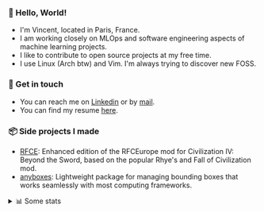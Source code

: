 ### 👋 Hello, World!

- I'm Vincent, located in Paris, France.
- I am working closely on MLOps and software engineering aspects of machine learning projects.
- I like to contribute to open source projects at my free time.
- I use Linux (Arch btw) and Vim. I'm always trying to discover new FOSS.

### 🔗 Get in touch

- You can reach me on [Linkedin](https://www.linkedin.com/in/vincent-duchauffour-3a9641155/) or by [mail](mailto:vincent.duchauffour@proton.me).
- You can find my resume [here](https://raw.githubusercontent.com/VDuchauffour/resume/main/resume.pdf).

### 📦 Side projects I made

- [RFCE](https://github.com/VDuchauffour/RFCEurope): Enhanced edition of the RFCEurope mod for Civilization IV: Beyond the Sword, based on the popular Rhye's and Fall of Civilization mod. 
- [anyboxes](https://github.com/VDuchauffour/anyboxes): Lightweight package for managing bounding boxes that works seamlessly with most computing frameworks. 

<details><summary>📊 Some stats</summary>  
  
<p align="center">
  <img alt="VDuchauffour's github stats" src="https://github-readme-stats.vercel.app/api?username=VDuchauffour&include_all_commits=true&show_icons=true&theme=react"/>
  <br />
  <img alt="VDuchauffour's streak stats" src="https://streak-stats.demolab.com?user=VDuchauffour&theme=react"/>
  <br />
  <img alt="VDuchauffour's language stats" src="https://github-readme-stats.vercel.app/api/top-langs/?username=VDuchauffour&count_private=true&include_all_commits=true&show_icons=true&layout=compact&theme=react"/>
  <!--   <br />
  <img alt="VDuchauffour's Wakatime stats" src="https://github-readme-stats.vercel.app/api/wakatime?username=VDuchauffour&theme=react"/> -->
</p>

#### 🧭 Wakatime stats
<!--START_SECTION:waka-->
![Code Time](http://img.shields.io/badge/Code%20Time-2%2C403%20hrs%2020%20mins-blue)

![Lines of code](https://img.shields.io/badge/From%20Hello%20World%20I%27ve%20Written-4.2%20million%20lines%20of%20code-blue)

**🐱 My GitHub Data** 

> 📦 989.2 kB Used in GitHub's Storage 
 > 
> 🏆 832 Contributions in the Year 2024
 > 
> 🚫 Not Opted to Hire
 > 
> 📜 9 Public Repositories 
 > 
> 🔑 2 Private Repositories 
 > 
**I'm an Early 🐤** 

```text
🌞 Morning                465 commits         ██░░░░░░░░░░░░░░░░░░░░░░░   07.74 % 
🌆 Daytime                3585 commits        ███████████████░░░░░░░░░░   59.70 % 
🌃 Evening                1674 commits        ███████░░░░░░░░░░░░░░░░░░   27.88 % 
🌙 Night                  281 commits         █░░░░░░░░░░░░░░░░░░░░░░░░   04.68 % 
```
📅 **I'm Most Productive on Monday** 

```text
Monday                   1388 commits        ██████░░░░░░░░░░░░░░░░░░░   23.11 % 
Tuesday                  1296 commits        █████░░░░░░░░░░░░░░░░░░░░   21.58 % 
Wednesday                882 commits         ████░░░░░░░░░░░░░░░░░░░░░   14.69 % 
Thursday                 1189 commits        █████░░░░░░░░░░░░░░░░░░░░   19.80 % 
Friday                   942 commits         ████░░░░░░░░░░░░░░░░░░░░░   15.69 % 
Saturday                 94 commits          ░░░░░░░░░░░░░░░░░░░░░░░░░   01.57 % 
Sunday                   214 commits         █░░░░░░░░░░░░░░░░░░░░░░░░   03.56 % 
```


📊 **This Week I Spent My Time On** 

```text
💬 Programming Languages: 
Python                   17 hrs 51 mins      ███████████████████████░░   90.46 % 
YAML                     44 mins             █░░░░░░░░░░░░░░░░░░░░░░░░   03.73 % 
Bash                     36 mins             █░░░░░░░░░░░░░░░░░░░░░░░░   03.07 % 
TOML                     10 mins             ░░░░░░░░░░░░░░░░░░░░░░░░░   00.89 % 
C++                      6 mins              ░░░░░░░░░░░░░░░░░░░░░░░░░   00.58 % 
```


 Last Updated on 06/11/2024 00:50:04 UTC
<!--END_SECTION:waka-->
</details>
